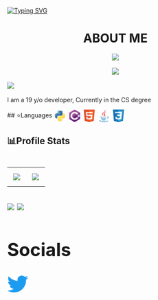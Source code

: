 [![Typing SVG](https://readme-typing-svg.herokuapp.com?font=Kanit&size=35&duration=2000&pause=500&color=f2f21b&width=435&lines=Welcome+User;Yukki's+GitHub+Profile)](https://github.com/yukkidev/)


# <h1 align="center"> ABOUT ME </h1>

<p align="center">
  <a><img src="https://readme-typing-svg.herokuapp.com?color=f2f21b&size=30&center=true&lines=Developer;Many+Languages"></a>
</p>
<p align="center">  
<img src="https://komarev.com/ghpvc/?username=yukkidev">
</p>

<img src="https://giffiles.alphacoders.com/146/14634.gif" width="300"/>

I am a 19 y/o developer, Currently in the CS degree </br>

</p>
## ⭐Languages
<img align="center" alt="Python" width="30px" src="https://github.com/devicons/devicon/blob/master/icons/python/python-original.svg"/>
<img align="center" alt="C#" width="30px" src="https://raw.githubusercontent.com/devicons/devicon/1119b9f84c0290e0f0b38982099a2bd027a48bf1/icons/csharp/csharp-original.svg"/>
<img align="center" alt="HTML" width="30px" src="https://github.com/devicons/devicon/blob/master/icons/html5/html5-original.svg"/>
<img align="center" alt="Java" width="30px" src="https://github.com/devicons/devicon/blob/master/icons/java/java-original.svg"/>
<img align="center" alt="Css" width="30px" src="https://github.com/devicons/devicon/blob/master/icons/css3/css3-original.svg"/>
</p>

## 📊Profile Stats 
<p align="center">
</p>


# <table width="100%" align="center">
  <tr>
    <td>
<img height="180em" src="https://github-readme-stats.vercel.app/api?username=yukkidev&show_icons=true&theme=radical" /> </td>
<td> <img height="180em" src="https://github-readme-stats.vercel.app/api/top-langs/?username=yukkidev&show_icons=true&hide_border=true&layout=compact&langs_count=8&theme=tokyonight"/> </td>  
  
  </tr>
 <table>
<p align="left">
  <a href="https://github.com/yukkidev/WallChanger"><img width="300" src="https://denvercoder1-github-readme-stats.vercel.app/api/pin/?username=yukkidev&repo=WallChanger&theme=react&bg_color=1F222E&title_color=F85D7F&icon_color=F8D866&hide_border=true&show_icons=false"></a>
  <a href="https://github.com/yukkidev/yt-playlist-to-mp3"><img width="300" src="https://denvercoder1-github-readme-stats.vercel.app/api/pin/?username=yukkidev&repo=yt-playlist-to-mp3&theme=react&bg_color=1F222E&title_color=F85D7F&icon_color=F8D866&hide_border=true&show_icons=false"></a>




## Socials
   

<p align="center">
  
  [<img src='https://github.com/devicons/devicon/blob/master/icons/twitter/twitter-original.svg' alt='Twitter' height='40'>](https://twitter.com/bojamhorsejack)
   
</p>



